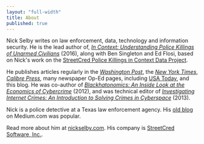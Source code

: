 ```yaml
---
layout: "full-width"
title: About
published: true
---
```


<p>Nick Selby writes on law enforcement, data, technology and information security. He is the lead author of, <em><a href="http://www.amazon.com/Context-Understanding-Killings-Unarmed-Civilians-ebook/dp/B01DO9NTAG/ref=sr_1_2" target="_blank">In Context: Understanding Police Killings of Unarmed Civilians</a></em> (2016), along with Ben Singleton and Ed Flosi, based on Nick's work on the <a href="http://streetcredsoftware.com/pkic" target="_blank">StreetCred Police Killings in Context Data Project</a>.</p>

<p>He publishes articles regularly in the <em><a href="https://www.washingtonpost.com/posteverything/wp/2016/03/03/how-tracking-police-data-by-race-can-make-unfair-laws-look-like-the-cops-fault/" target="_blank">Washington Post</a></em>, the <a href="http://www.nytimes.com/2016/07/09/opinion/bad-guys-win-if-the-police-reject-protests.html?_r=0" target="_blank"><em>New York Times</em></a>, <em><a href="http://calibrepress.com/author/nick-selby-and-aaron-marco/" target="_blank">Calibre Press</a></em>, many newspaper Op-Ed pages, including <a href="www.usatoday.com/story/opinion/2016/04/01/police-body-cameras-accountability-exoneration-evidence-column/82484112/" target="_blank">USA Today</a>, and this blog. He was co-author of <em><a href="http://www.amazon.com/Blackhatonomics-Inside-Look-Economics-Cybercrime/dp/1597497401" target="_blank">Blackhatonomics: An Inside Look at the Economics of Cybercrime</a></em> (2012), and was technical editor of <em><a href="http://www.amazon.com/Investigating-Internet-Crimes-Introduction-Cyberspace/dp/0124078176/ref=asap_bc?ie=UTF8" target="_blank">Investigating Internet Crimes: An Introduction to Solving Crimes in Cyberspace</a></em> (2013).</p>

<p>Nick is a police detective at a Texas law enforcement agency.  His <a href="https://medium.com/@nselby/" target="_blank">old blog</a> on Medium.com was popular. </p> 

<p>Read more about him at <a href="http://nickselby.com" target="_blank">nickselby.com</a>. His company is <a href="http://streetcredsoftware.com" target="_blank">StreetCred Software, Inc.</a>.</p>

